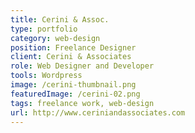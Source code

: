 ```yaml
---
title: Cerini & Assoc.
type: portfolio
category: web-design
position: Freelance Designer
client: Cerini & Associates
role: Web Designer and Developer
tools: Wordpress
image: /cerini-thumbnail.png
featuredImage: /cerini-02.png
tags: freelance work, web-design
url: http://www.ceriniandassociates.com
---
```

